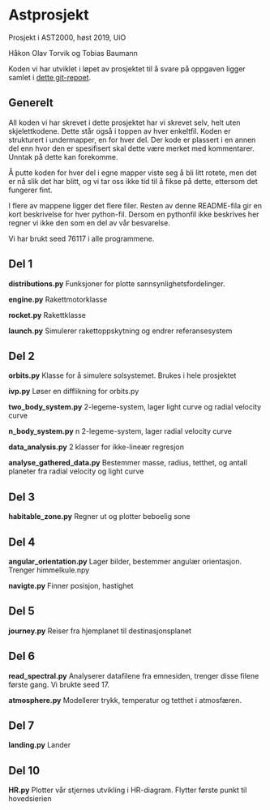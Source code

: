 # Astprosjekt

Prosjekt i AST2000, høst 2019, UiO

Håkon Olav Torvik og Tobias Baumann

Koden vi har utviklet i løpet av prosjektet til å svare på oppgaven ligger samlet i [dette git-repoet](https://github.com/Haakooto/Astprosjekt).

## Generelt

All koden vi har skrevet i dette prosjektet har vi skrevet selv, helt uten skjelettkodene. Dette står også i toppen av hver enkeltfil. Koden er strukturert i undermapper, en for hver del. Der kode er plassert i en annen del enn hvor den er spesifisert skal dette være merket med kommentarer. Unntak på dette kan forekomme.

Å putte koden for hver del i egne mapper viste seg å bli litt rotete, men det er nå slik det har blitt, og vi tar oss ikke tid til å fikse på dette, ettersom det fungerer fint.

I flere av mappene ligger det flere filer. Resten av denne README-fila gir en kort beskrivelse for hver python-fil. Dersom en pythonfil ikke beskrives her regner vi ikke den som en del av vår besvarelse.

Vi har brukt seed 76117 i alle programmene.

## Del 1
**distributions.py**
Funksjoner for plotte sannsynlighetsfordelinger.

**engine.py**
Rakettmotorklasse

**rocket.py**
Rakettklasse

**launch.py**
Simulerer rakettoppskytning og endrer referansesystem

## Del 2
**orbits.py**
Klasse for å simulere solsystemet. Brukes i hele prosjektet

**ivp.py**
Løser en difflikning for orbits.py

**two_body_system.py**
2-legeme-system, lager light curve og radial velocity curve

**n_body_system.py**
n 2-legeme-system, lager radial velocity curve

**data_analysis.py**
2 klasser for ikke-lineær regresjon

**analyse_gathered_data.py**
Bestemmer masse, radius, tetthet, og antall planeter fra radial velocity og light curve

## Del 3
**habitable_zone.py**
Regner ut og plotter beboelig sone

## Del 4
**angular_orientation.py**
Lager bilder, bestemmer angulær orientasjon. Trenger himmelkule.npy

**navigte.py**
Finner posisjon, hastighet

## Del 5
**journey.py**
Reiser fra hjemplanet til destinasjonsplanet

## Del 6
**read_spectral.py**
Analyserer datafilene fra emnesiden, trenger disse filene første gang. Vi brukte seed 17.

**atmosphere.py**
Modellerer trykk, temperatur og tetthet i atmosfæren.

## Del 7
**landing.py**
Lander

## Del 10
**HR.py**
Plotter vår stjernes utvikling i HR-diagram. Flytter første punkt til hovedsierien